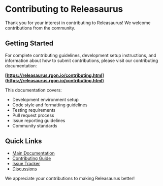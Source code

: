 # Contributing to Releasaurus

Thank you for your interest in contributing to Releasaurus! We welcome contributions from the community.

## Getting Started

For complete contributing guidelines, development setup instructions, and information about how to submit contributions, please visit our contributing documentation:

**[https://releasaurus.rgon.io/contributing.html](https://releasaurus.rgon.io/contributing.html)**

This documentation covers:

- Development environment setup
- Code style and formatting guidelines
- Testing requirements
- Pull request process
- Issue reporting guidelines
- Community standards

## Quick Links

- [Main Documentation](https://releasaurus.rgon.io)
- [Contributing Guide](https://releasaurus.rgon.io/contributing.html)
- [Issue Tracker](https://github.com/robgonnella/releasaurus/issues)
- [Discussions](https://github.com/robgonnella/releasaurus/discussions)

We appreciate your contributions to making Releasaurus better!
